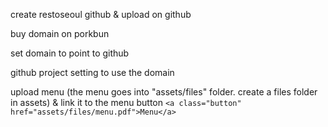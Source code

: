 create restoseoul github & upload on github

buy domain on porkbun

set domain to point to github

github project setting to use the domain

upload menu (the menu goes into "assets/files" folder. create a files folder in assets) & link it to the menu button `<a class="button" href="assets/files/menu.pdf">Menu</a>`
